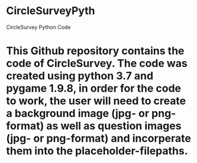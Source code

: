 # CircleSurveyPyth
CircleSurvey Python Code

# This Github repository contains the code of CircleSurvey. The code was created using python 3.7 and pygame 1.9.8, in order for the code to work, the user will need to create a background image (jpg- or png-format) as well as question images (jpg- or png-format) and incorperate them into the placeholder-filepaths.
